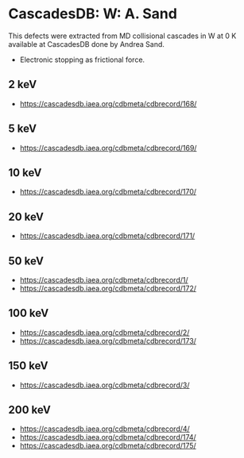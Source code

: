 # CascadesDB: W: A. Sand
This defects were extracted from MD collisional cascades in W at 0 K available at CascadesDB done by Andrea Sand.
- Electronic stopping as frictional force.

## 2 keV
- https://cascadesdb.iaea.org/cdbmeta/cdbrecord/168/

## 5 keV
- https://cascadesdb.iaea.org/cdbmeta/cdbrecord/169/

## 10 keV
- https://cascadesdb.iaea.org/cdbmeta/cdbrecord/170/

## 20 keV
- https://cascadesdb.iaea.org/cdbmeta/cdbrecord/171/

## 50 keV
- https://cascadesdb.iaea.org/cdbmeta/cdbrecord/1/
- https://cascadesdb.iaea.org/cdbmeta/cdbrecord/172/

## 100 keV
- https://cascadesdb.iaea.org/cdbmeta/cdbrecord/2/
- https://cascadesdb.iaea.org/cdbmeta/cdbrecord/173/

## 150 keV
- https://cascadesdb.iaea.org/cdbmeta/cdbrecord/3/

## 200 keV
- https://cascadesdb.iaea.org/cdbmeta/cdbrecord/4/
- https://cascadesdb.iaea.org/cdbmeta/cdbrecord/174/
- https://cascadesdb.iaea.org/cdbmeta/cdbrecord/175/
